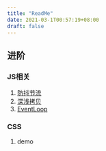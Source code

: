 ```yaml
---
title: "ReadMe"
date: 2021-03-1T00:57:19+08:00
draft: false
---
```


## 进阶

### JS相关
1. [防抖节流](./2021-03-03-防抖和节流.md)
2. [深浅拷贝](./2021-03-05-深浅拷贝.md)
3. [EventLoop](../2021-02-28-EventLoop事件循环相关.md)

### CSS
1. demo